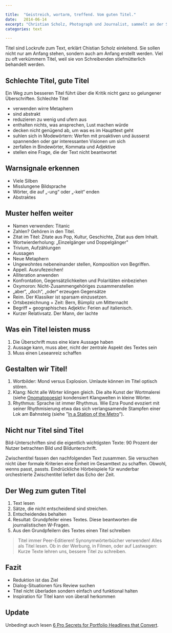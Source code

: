 ```yaml
---

title:  "Geistreich, wortarm, treffend. Vom guten Titel."
date:   2014-06-14
excerpt: "Christian Scholz, Photograph und Journalist, sammelt an der Schweizer Journalistenschule (MAZ) zusammen mit drei Seminarteilnehmenden Ingredienzen für Titel, die funktionieren."
categories: text

---
```


Titel sind Lockrufe zum Text, erklärt Chistian Scholz einleitend. Sie sollen nicht nur am Anfang stehen, sondern auch am Anfang erstellt werden. Viel zu oft verkümmern Titel, weil sie von Schreibenden stiefmütterlich behandelt werden.

## Schlechte Titel, gute Titel

Ein Weg zum besseren Titel führt über die Kritik nicht ganz so gelungener Überschriften. Schlechte Titel

*   verwenden wirre Metaphern
*   sind abstrakt
*   reduzieren zu wenig und ufern aus
*   enthalten nichts, was ansprechen, Lust machen würde
*   decken nicht genügend ab, um was es im Haupttext geht
*   suhlen sich in Modewörtern: Werfen mit proaktiven und äusserst spannenden oder gar interessanten Visionen um sich
*   zerfallen in Bindewörter, Kommata und Adjektive
*   stellen eine Frage, die der Text nicht beantwortet

## Warnsignale erkennen

*   Viele Silben
*   Misslungene Bildsprache
*   Wörter, die auf „-ung“ oder „-keit“ enden
*   Abstraktes

## Muster helfen weiter

*   Namen verwenden: Titanic
*   Zahlen? Gehören in den Titel.
*   Zitat im Titel: Zitate aus Pop, Kultur, Geschichte, Zitat aus dem Inhalt.
*   Wortwierderholung: „Einzelgänger und Doppelgänger"
*   Trivium, Aufzählungen
*   Aussagen
*   Neue Metaphern
*   Ungewohntes nebeneinander stellen, Komposition von Begriffen.
*   Appell. Ausrufezeichen!
*   Alliteration anwenden
*   Konfrontation, Gegensätzlichkeiten und Polaritäten einbeziehen
*   Oxymoron: Nicht-Zusammengehöriges zusammenstellen
*   „aber“, „doch“, „oder“ erzeugen Gegensätze
*   Reim. Der Klassiker ist sparsam einzusetzen.
*   Ortsbezeichnung + Zeit: Bern, Bümpliz um Mitternacht
*   Begriff + geographisches Adjektiv: Ferien auf italienisch.
*   Kurzer Relativsatz. Der Mann, der lachte

## Was ein Titel leisten muss

1.  Die Überschrift muss eine klare Aussage haben
2.  Aussage kann, muss aber, nicht der zentrale Aspekt des Textes sein
3.  Muss einen Leseanreiz schaffen

## Gestalten wir Titel!

1.  Wortbilder: Mond versus Explosion. Umlaute können im Titel optisch stören.
2.  Klang: Nicht alle Wörter klingen gleich. Die alte Kunst der Wortmalerei (siehe <a href="http://de.wikipedia.org/wiki/Onomatopoesie" target="_blank">Onomatopoesie</a>) kondensiert Klangwelten in kleine Wörter.
3.  Rhythmus: Sprache ist immer Rhythmus. Wie Ezra Pound evoziert mit seiner Rhythmisierung etwa das sich verlangsamende Stampfen einer Lok am Bahnsteig (siehe "<a href="http://en.wikipedia.org/wiki/In_a_Station_of_the_Metro" target="_blank">In a Station of the Metro</a>").

## Nicht nur Titel sind Titel

Bild-Unterschriften sind die eigentlich wichtigsten Texte: 90 Prozent der Nutzer betrachten Bild und Bildunterschrift.

Zwischentitel fassen den nachfolgenden Text zusammen. Sie versuchen nicht über formale Kriterien eine Einheit im Gesamttext zu schaffen. Obwohl, wenns passt, passts. Eindrückliche Hörbeispiele für wunderbar orchestrierte Zwischentitel liefert das Echo der Zeit.

## Der Weg zum guten Titel

1.  Text lesen
2.  Sätze, die nicht entscheidend sind streichen.
3.  Entscheidendes behalten
4.  Resultat: Grundpfeiler eines Textes. Diese beantworten die journalistischen W-Fragen.
5.  Aus den Grundpfeilern des Textes einen Titel schreiben

> Titel immer Peer-Editieren! Synonymwörterbücher verwenden! Alles als Titel lesen. Ob in der Werbung, in Filmen, oder auf Lastwagen: Kurze Texte lehren uns, bessere Titel zu schreiben.

## Fazit

*   Reduktion ist das Ziel
*   Dialog-Situationen fürs Review suchen
*   Titel nicht überladen sondern einfach und funktional halten
*   Inspiration für Titel kann von überall herkommen

## Update

Unbedingt auch lesen [6 Pro Secrets for Portfolio Headlines that Convert](http://www.webdesignerdepot.com/2015/05/6-pro-secrets-for-portfolio-headlines-that-convert/).